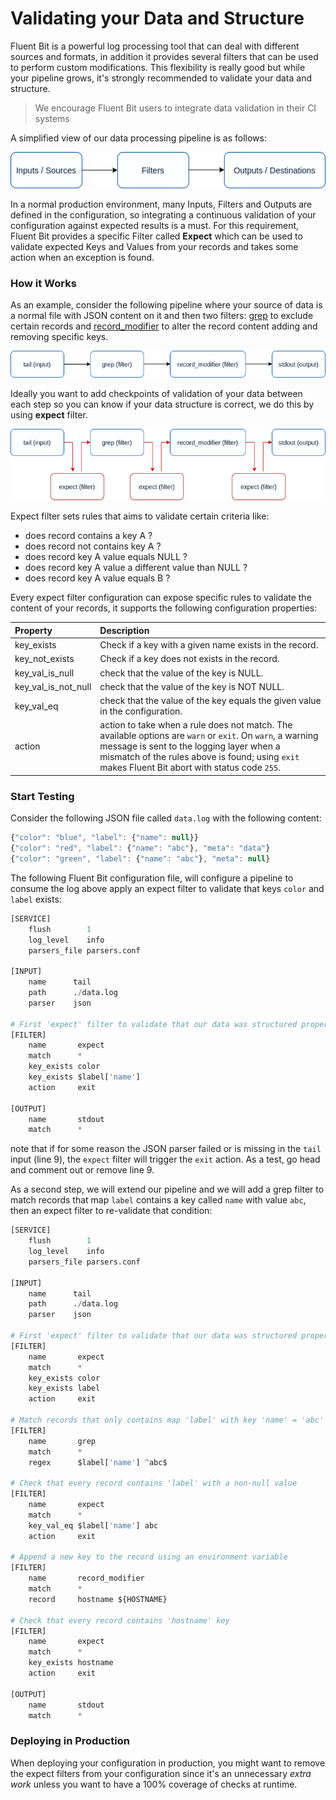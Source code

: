 # Validating your Data and Structure

Fluent Bit is a powerful log processing tool that can deal with different sources and formats, in addition it provides several filters that can be used to perform custom modifications. This flexibility is really good but while your pipeline grows, it's strongly recommended to validate your data and structure. 

> We encourage Fluent Bit users to integrate data validation in their CI systems

A simplified view of our data processing pipeline is as follows:

![](../.gitbook/assets/flb_pipeline_simplified.png)

In a normal production environment, many Inputs, Filters and Outputs are defined in the configuration, so integrating a continuous validation of your configuration against expected results is a must. For this requirement, Fluent Bit provides a specific Filter called **Expect** which can be used to validate expected Keys and Values from your records and takes some action when an exception is found.

### How it Works

As an example, consider the following pipeline where your source of data is a normal file with JSON content on it and then two filters: [grep](../pipeline/filters/grep.md) to exclude certain records and [record\_modifier](../pipeline/filters/record-modifier.md) to alter the record content adding and removing specific keys.

![](../.gitbook/assets/flb_pipeline_simplified_example_01.png)

Ideally you want to add checkpoints of validation of your data between each step so you can know if your data structure is correct, we do this by using **expect** filter.

![](../.gitbook/assets/flb_pipeline_simplified_expect.png)

Expect filter sets rules that aims to validate certain criteria like:

* does record contains a key A ?
* does record not contains key A ?
* does record key A value equals NULL ?
* does record key A value a different value than NULL ?
* does record key A value equals B ?

Every expect filter configuration can expose specific rules to validate the content of your records, it supports the following configuration properties:

| Property | Description |
| :--- | :--- |
| key\_exists | Check if a key with a given name exists in the record. |
| key\_not\_exists | Check if a key does not exists in the record. |
| key\_val\_is\_null | check that the value of the key is NULL. |
| key\_val\_is\_not\_null | check that the value of the key is NOT NULL. |
| key\_val\_eq | check that the value of the key equals the given value in the configuration. |
| action | action to take when a rule does not match. The available options are  `warn` or `exit`. On `warn`, a warning message is sent to the logging layer when a mismatch of the rules above is found; using `exit` makes Fluent Bit abort with status code `255`.  |

### Start Testing

Consider the following JSON file called `data.log` with the following content:

```javascript
{"color": "blue", "label": {"name": null}}
{"color": "red", "label": {"name": "abc"}, "meta": "data"}
{"color": "green", "label": {"name": "abc"}, "meta": null}
```

The following Fluent Bit configuration file, will configure a pipeline to consume the log above apply an expect filter to validate that keys `color` and `label` exists:

```python
[SERVICE]
    flush        1
    log_level    info
    parsers_file parsers.conf

[INPUT]
    name      tail
    path      ./data.log
    parser    json
    
# First 'expect' filter to validate that our data was structured properly
[FILTER]
    name       expect
    match      *
    key_exists color
    key_exists $label['name']
    action     exit
    
[OUTPUT]
    name       stdout
    match      *
```

note that if for some reason the JSON parser failed or is missing in the `tail` input \(line 9\), the `expect` filter will trigger the `exit` action. As a test, go head and comment out or remove line 9.

As a second step, we will extend our pipeline and we will add a grep filter to match records that map  `label` contains a key called `name` with value `abc`, then an expect filter to re-validate that condition:

```python
[SERVICE]
    flush        1
    log_level    info
    parsers_file parsers.conf

[INPUT]
    name      tail
    path      ./data.log
    parser    json
    
# First 'expect' filter to validate that our data was structured properly
[FILTER]
    name       expect
    match      *
    key_exists color
    key_exists label
    action     exit

# Match records that only contains map 'label' with key 'name' = 'abc'
[FILTER]
    name       grep
    match      *
    regex      $label['name'] ^abc$

# Check that every record contains 'label' with a non-null value
[FILTER]
    name       expect
    match      *
    key_val_eq $label['name'] abc
    action     exit

# Append a new key to the record using an environment variable
[FILTER]
    name       record_modifier
    match      *
    record     hostname ${HOSTNAME}
   
# Check that every record contains 'hostname' key
[FILTER]
    name       expect
    match      *
    key_exists hostname
    action     exit
     
[OUTPUT]
    name       stdout
    match      *
```

### Deploying in Production

When deploying your configuration in production, you might want to remove the expect filters from your configuration since it's an unnecessary _extra work_ unless you want to have a 100% coverage of checks at runtime. 


